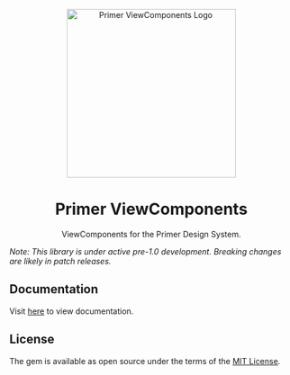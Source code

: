 <p align="center">
  <img width="300px" alt="Primer ViewComponents Logo" src="/static/assets/view-components.svg">
</p>

<h1 align="center">Primer ViewComponents</h1>

<p align="center">ViewComponents for the Primer Design System.</p>

_Note: This library is under active pre-1.0 development. Breaking changes are likely in patch releases._

## Documentation

Visit [here](https://primer.style/view-components/) to view documentation.

## License

The gem is available as open source under the terms of the [MIT License](https://opensource.org/licenses/MIT).
